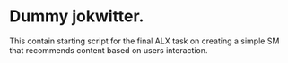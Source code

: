 # Dummy jokwitter.

This contain starting script for the final ALX task
on creating a simple SM that recommends content based on
users interaction.
